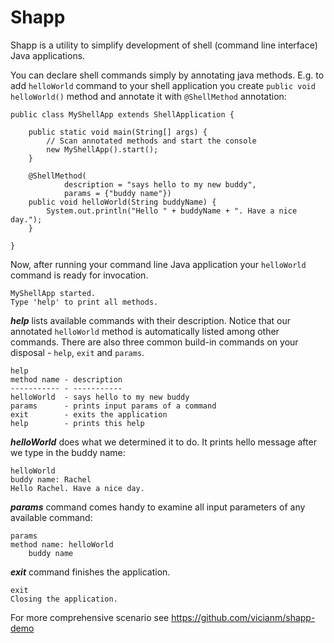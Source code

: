 Shapp
=====

Shapp is a utility to simplify development of shell (command line interface) Java applications.

You can declare shell commands simply by annotating java methods. E.g. to add `helloWorld` command
to your shell application you create `public void helloWorld()` method and annotate it
with `@ShellMethod` annotation:

    public class MyShellApp extends ShellApplication {

        public static void main(String[] args) {
            // Scan annotated methods and start the console
            new MyShellApp().start();
        }

        @ShellMethod(
                description = "says hello to my new buddy",
                params = {"buddy name"})
        public void helloWorld(String buddyName) {
            System.out.println("Hello " + buddyName + ". Have a nice day.");
        }

    }

Now, after running your command line Java application your `helloWorld` command is ready for invocation.

    MyShellApp started.
    Type 'help' to print all methods.

***help*** lists available commands with their description.
Notice that our annotated `helloWorld` method is automatically listed among other commands.
There are also three common build-in commands on your disposal - `help`, `exit` and `params`.

    help
    method name - description
    ----------- - -----------
    helloWorld  - says hello to my new buddy
    params      - prints input params of a command
    exit        - exits the application
    help        - prints this help

***helloWorld*** does what we determined it to do. It prints hello message after we type in the buddy name:

    helloWorld
    buddy name: Rachel
    Hello Rachel. Have a nice day.

***params*** command comes handy to examine all input parameters of any available command:

    params
    method name: helloWorld
	    buddy name

***exit*** command finishes the application.

    exit
    Closing the application.

For more comprehensive scenario see https://github.com/vicianm/shapp-demo
